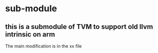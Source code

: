 # sub-module

## this is a submodule of TVM to support old llvm intrinsic on arm

The main modification is in the xx file
